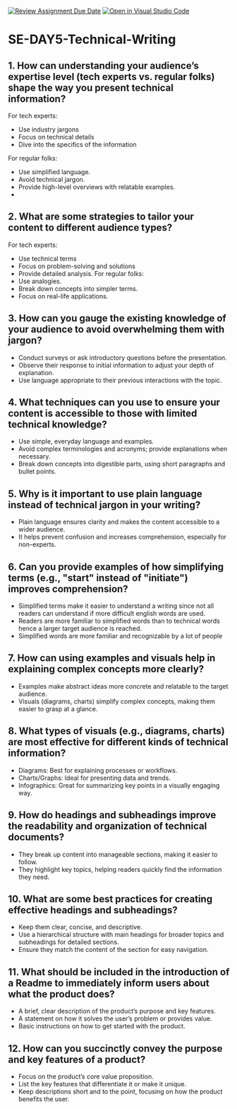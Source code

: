 [![Review Assignment Due Date](https://classroom.github.com/assets/deadline-readme-button-22041afd0340ce965d47ae6ef1cefeee28c7c493a6346c4f15d667ab976d596c.svg)](https://classroom.github.com/a/zsAR-pyY)
[![Open in Visual Studio Code](https://classroom.github.com/assets/open-in-vscode-2e0aaae1b6195c2367325f4f02e2d04e9abb55f0b24a779b69b11b9e10269abc.svg)](https://classroom.github.com/online_ide?assignment_repo_id=18655110&assignment_repo_type=AssignmentRepo)
# SE-DAY5-Technical-Writing
## 1. How can understanding your audience’s expertise level (tech experts vs. regular folks) shape the way you present technical information?
For tech experts:
- Use industry jargons
- Focus on technical details
- Dive into the specifics of the information

For regular folks:
- Use simplified language.
- Avoid technical jargon.
- Provide high-level overviews with relatable examples.
- 
## 2. What are some strategies to tailor your content to different audience types?
For tech experts: 
- Use technical terms
- Focus on problem-solving and solutions
- Provide detailed analysis.
For regular folks:
- Use analogies.
- Break down concepts into simpler terms.
- Focus on real-life applications.

## 3. How can you gauge the existing knowledge of your audience to avoid overwhelming them with jargon?
- Conduct surveys or ask introductory questions before the presentation.
- Observe their response to initial information to adjust your depth of explanation.
- Use language appropriate to their previous interactions with the topic.

## 4. What techniques can you use to ensure your content is accessible to those with limited technical knowledge?
- Use simple, everyday language and examples.
- Avoid complex terminologies and acronyms; provide explanations when necessary.
- Break down concepts into digestible parts, using short paragraphs and bullet points.

## 5. Why is it important to use plain language instead of technical jargon in your writing?
- Plain language ensures clarity and makes the content accessible to a wider audience.
- It helps prevent confusion and increases comprehension, especially for non-experts.

## 6. Can you provide examples of how simplifying terms (e.g., "start" instead of "initiate") improves comprehension?
- Simplified terms make it easier to understand a writing since not all readers can understand if more difficult english words are used.
- Readers are more familiar to simplified words than to technical words hence a larger target audience is reached.
- Simplified words are more familiar and recognizable by a lot of people

## 7. How can using examples and visuals help in explaining complex concepts more clearly?
- Examples make abstract ideas more concrete and relatable to the target audience.
- Visuals (diagrams, charts) simplify complex concepts, making them easier to grasp at a glance.
  
## 8. What types of visuals (e.g., diagrams, charts) are most effective for different kinds of technical information?
- Diagrams: Best for explaining processes or workflows.
- Charts/Graphs: Ideal for presenting data and trends.
- Infographics: Great for summarizing key points in a visually engaging way.
  
## 9. How do headings and subheadings improve the readability and organization of technical documents?
- They break up content into manageable sections, making it easier to follow.
- They highlight key topics, helping readers quickly find the information they need.

## 10. What are some best practices for creating effective headings and subheadings?
- Keep them clear, concise, and descriptive.
- Use a hierarchical structure with main headings for broader topics and subheadings for detailed sections.
- Ensure they match the content of the section for easy navigation.
  
## 11. What should be included in the introduction of a Readme to immediately inform users about what the product does?
- A brief, clear description of the product’s purpose and key features.
- A statement on how it solves the user’s problem or provides value.
- Basic instructions on how to get started with the product.
  
## 12. How can you succinctly convey the purpose and key features of a product?
- Focus on the product’s core value proposition.
- List the key features that differentiate it or make it unique.
- Keep descriptions short and to the point, focusing on how the product benefits the user.
